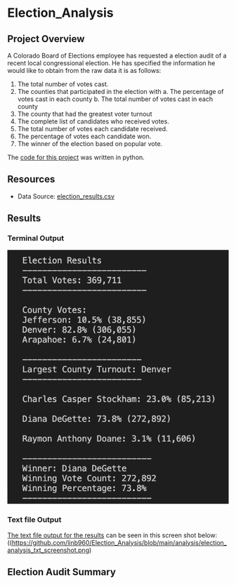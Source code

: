 # Election_Analysis

## Project Overview
A Colorado Board of Elections employee has requested a election audit of a recent local congressional election.  He has specified the information he would like to obtain from the raw data it is as follows:

1. The total number of votes cast.
2. The counties that participated in the election with
    a. The percentage of votes cast in each county
    b. The total number of votes cast in each county
3. The county that had the greatest voter turnout
4. The complete list of candidates who received votes.
5. The total number of votes each candidate received.
6. The percentage of votes each candidate won.
7. The winner of the election based on popular vote.

The [code for this project](https://github.com/linb960/Election_Analysis/blob/main/PyPoll_Challenge.py) was written in python.

## Resources
- Data Source: [election_results.csv](https://github.com/linb960/Election_Analysis/blob/main/Resources/election_results.csv)

## Results

### Terminal Output

![The terminal output for the results ](https://github.com/linb960/Election_Analysis/blob/main/analysis/election_analysis_terminal.png)
### Text file Output
[The text file output for the results](https://github.com/linb960/Election_Analysis/blob/main/analysis/election_analysis.txt) can be seen in this screen shot below:
((https://github.com/linb960/Election_Analysis/blob/main/analysis/election_analysis_txt_screenshot.png)

## Election Audit Summary

